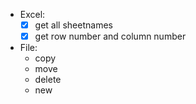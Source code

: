 - Excel:
    - [x] get all sheetnames
    - [x] get row number and column number
- File:
    - copy
    - move
    - delete
    - new